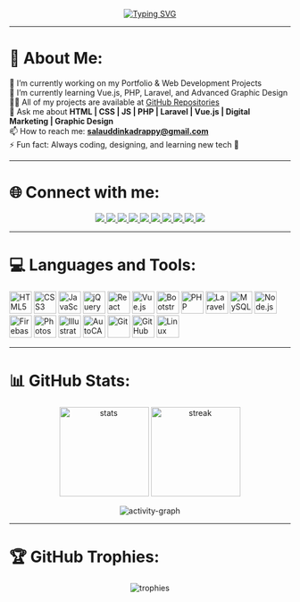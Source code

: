 <!-- Profile Typing Banner -->
<p align="center">
  <a href="https://salahuddingfx.blogspot.com">
    <img src="https://readme-typing-svg.herokuapp.com?font=Fira+Code&pause=1000&color=36BCF7&center=true&vCenter=true&width=600&lines=Hi+👋,+I'm+Salah+Uddin+Kader;Full-Stack+Web+Developer+%26+Designer;Passionate+about+Coding+%26+Design;From+Cox's+Bazar,+Bangladesh" alt="Typing SVG" />
  </a>
</p>

---

# 💫 About Me:
🔭 I’m currently working on my Portfolio & Web Development Projects  
🌱 I’m currently learning Vue.js, PHP, Laravel, and Advanced Graphic Design  
👨‍💻 All of my projects are available at [GitHub Repositories](https://github.com/salahuddingfx?tab=repositories)  
💬 Ask me about **HTML | CSS | JS | PHP | Laravel | Vue.js | Digital Marketing | Graphic Design**  
📫 How to reach me: **salauddinkadrappy@gmail.com**  
⚡ Fun fact: Always coding, designing, and learning new tech 🚀  

---

# 🌐 Connect with me:
<p align="center">
  <a href="https://github.com/salahuddingfx" target="_blank">
    <img src="https://img.shields.io/badge/GitHub-171515?style=for-the-badge&logo=github&logoColor=white"/>
  </a>
  <a href="https://behance.net/salahuddingfx" target="_blank">
    <img src="https://img.shields.io/badge/Behance-1769FF?style=for-the-badge&logo=behance&logoColor=white"/>
  </a>
  <a href="https://dribbble.com/salahuddingfx" target="_blank">
    <img src="https://img.shields.io/badge/Dribbble-EA4C89?style=for-the-badge&logo=dribbble&logoColor=white"/>
  </a>
  <a href="https://www.linkedin.com/in/salahuddingfx" target="_blank">
    <img src="https://img.shields.io/badge/LinkedIn-0A66C2?style=for-the-badge&logo=linkedin&logoColor=white"/>
  </a>
  <a href="https://x.com/salahuddingfx" target="_blank">
    <img src="https://img.shields.io/badge/Twitter-000000?style=for-the-badge&logo=x&logoColor=white"/>
  </a>
  <a href="https://www.facebook.com/salahuddingfx" target="_blank">
    <img src="https://img.shields.io/badge/Facebook-1877F2?style=for-the-badge&logo=facebook&logoColor=white"/>
  </a>
  <a href="https://www.instagram.com/salahuddingfx" target="_blank">
    <img src="https://img.shields.io/badge/Instagram-E4405F?style=for-the-badge&logo=instagram&logoColor=white"/>
  </a>
  <a href="https://t.me/salahuddingfx" target="_blank">
    <img src="https://img.shields.io/badge/Telegram-26A5E4?style=for-the-badge&logo=telegram&logoColor=white"/>
  </a>
  <a href="https://wa.me/8801851075537" target="_blank">
    <img src="https://img.shields.io/badge/WhatsApp-25D366?style=for-the-badge&logo=whatsapp&logoColor=white"/>
  </a>
  <a href="https://salahuddingfx.blogspot.com" target="_blank">
    <img src="https://img.shields.io/badge/Portfolio-FF5722?style=for-the-badge&logo=google-chrome&logoColor=white"/>
  </a>
</p>

---

# 💻 Languages and Tools:
<p align="left">
  <!-- Frontend -->
  <img src="https://cdn.jsdelivr.net/gh/devicons/devicon/icons/html5/html5-original.svg" alt="HTML5" width="40px"/>
  <img src="https://cdn.jsdelivr.net/gh/devicons/devicon/icons/css3/css3-original.svg" alt="CSS3" width="40px"/>
  <img src="https://cdn.jsdelivr.net/gh/devicons/devicon/icons/javascript/javascript-original.svg" alt="JavaScript" width="40px"/>
  <img src="https://cdn.jsdelivr.net/gh/devicons/devicon/icons/jquery/jquery-original.svg" alt="jQuery" width="40px"/>
  <img src="https://cdn.jsdelivr.net/gh/devicons/devicon/icons/react/react-original.svg" alt="React" width="40px"/>
  <img src="https://cdn.jsdelivr.net/gh/devicons/devicon/icons/vuejs/vuejs-original.svg" alt="Vue.js" width="40px"/>
  <img src="https://cdn.jsdelivr.net/gh/devicons/devicon/icons/bootstrap/bootstrap-original.svg" alt="Bootstrap" width="40px"/>
  
  <!-- Backend -->
  <img src="https://cdn.jsdelivr.net/gh/devicons/devicon/icons/php/php-original.svg" alt="PHP" width="40px"/>
  <img src="https://cdn.jsdelivr.net/gh/devicons/devicon/icons/laravel/laravel-plain.svg" alt="Laravel" width="40px"/>
  <img src="https://cdn.jsdelivr.net/gh/devicons/devicon/icons/mysql/mysql-original.svg" alt="MySQL" width="40px"/>
  <img src="https://cdn.jsdelivr.net/gh/devicons/devicon/icons/nodejs/nodejs-original.svg" alt="Node.js" width="40px"/>
  <img src="https://cdn.jsdelivr.net/gh/devicons/devicon/icons/firebase/firebase-plain.svg" alt="Firebase" width="40px"/>

  <!-- Design -->
  <img src="https://cdn.jsdelivr.net/gh/devicons/devicon/icons/photoshop/photoshop-line.svg" alt="Photoshop" width="40px"/>
  <img src="https://cdn.jsdelivr.net/gh/devicons/devicon/icons/illustrator/illustrator-line.svg" alt="Illustrator" width="40px"/>
   <img alt="AutoCAD" width="40px" src="https://img.icons8.com/color/48/autocad.png"/>

  <!-- Tools -->
  <img src="https://cdn.jsdelivr.net/gh/devicons/devicon/icons/git/git-original.svg" alt="Git" width="40px"/>
  <img src="https://cdn.jsdelivr.net/gh/devicons/devicon/icons/github/github-original.svg" alt="GitHub" width="40px"/>
  <img src="https://cdn.jsdelivr.net/gh/devicons/devicon/icons/linux/linux-original.svg" alt="Linux" width="40px"/>
</p>

---

# 📊 GitHub Stats:
<p align="center">
  <img src="https://github-readme-stats.vercel.app/api?username=salahuddingfx&show_icons=true&theme=tokyonight" alt="stats" height="160px"/>
  <img src="https://github-readme-streak-stats.herokuapp.com/?user=salahuddingfx&theme=tokyonight" alt="streak" height="160px"/>
</p>

<p align="center">
  <img src="https://github-readme-activity-graph.vercel.app/graph?username=salahuddingfx&theme=tokyo-night" alt="activity-graph"/>
</p>

---

# 🏆 GitHub Trophies:
<p align="center">
  <img src="https://github-profile-trophy.vercel.app/?username=salahuddingfx&theme=onedark&row=1&column=6" alt="trophies"/>
</p>
